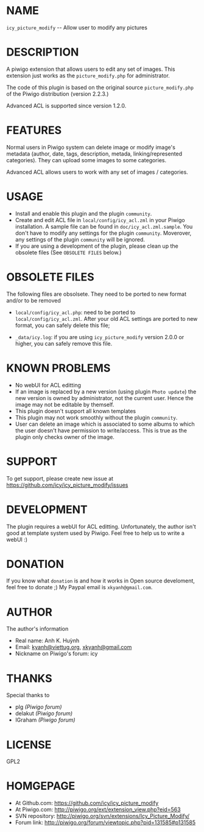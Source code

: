 # NAME

  `icy_picture_modify` -- Allow user to modify any pictures

# DESCRIPTION

  A piwigo extension that allows users to edit any set of images.
  This extension just works as the `picture_modify.php` for administrator.

  The code of this plugin is based on the original source
  `picture_modify.php` of the Piwigo distribution (version 2.2.3.)

  Advanced ACL is supported since version 1.2.0.

# FEATURES

  Normal users in Piwigo system can delete image or modify image's metadata
  (author, date, tags, description, metada, linking/represented categories).
  They can upload some images to some categories.

  Advanced ACL allows users to work with any set of images / categories.

# USAGE

  * Install and enable this plugin and the plugin `community`.
  * Create and edit ACL file in `local/config/icy_acl.zml` in your Piwigo
    installation. A sample file can be found in `doc/icy_acl.zml.sample`.
    You don't have to modify any settings for the plugin `community`.
    Moverover, any settings of the plugin `community` will be ignored.
  * If you are using a development of the plugin, please clean up the
    obsolete files (See `OBSOLETE FILES` below.)

# OBSOLETE FILES

  The following files are obsolsete. They need to be ported to new format
  and/or to be removed

  * `local/config/icy_acl.php`:
    need to be ported to `local/config/icy_acl.zml`. After your old ACL
    settings are ported to new format, you can safely delete this file;

  * `_data/icy.log`:
    if you are using `icy_picture_modify` version 2.0.0 or higher, you
    can safely remove this file.

# KNOWN PROBLEMS

  * No webUI for ACL editting
  * If an image is replaced by a new version (using plugin `Photo update`)
    the new version is owned by administrator, not the current user.
    Hence the image may not be editable by themself.
  * This plugin doesn't support all known templates
  * This plugin may not work smoothly without the plugin `community`.
  * User can delete an image which is associated to some albums to which
    the user doesn't have permission to write/access. This is true as the
    plugin only checks owner of the image.

# SUPPORT

  To get support, please create new issue at
    https://github.com/icy/icy_picture_modify/issues

# DEVELOPMENT

  The plugin requires a webUI for ACL editting. Unfortunately, the author
  isn't good at template system used by Piwigo. Feel free to help us to
  write a webUI :)

# DONATION

  If you know what `donation` is and how it works in Open source develoment,
  feel free to donate ;) My Paypal email is `xkyanh@gmail.com`.

# AUTHOR

  The author's information

  * Real name: Anh K. Huỳnh
  * Email: kyanh@viettug.org, xkyanh@gmail.com
  * Nickname on Piwigo's forum: icy

# THANKS

  Special thanks to

  * plg     _(Piwigo forum)_
  * delakut _(Piwigo forum)_
  * IGraham _(Piwigo forum)_

# LICENSE

  GPL2

# HOMGEPAGE

  * At Github.com:  https://github.com/icy/icy_picture_modify
  * At Piwigo.com:  http://piwigo.org/ext/extension_view.php?eid=563
  * SVN repository: http://piwigo.org/svn/extensions/Icy_Picture_Modify/
  * Forum link:     http://piwigo.org/forum/viewtopic.php?pid=131585#p131585
